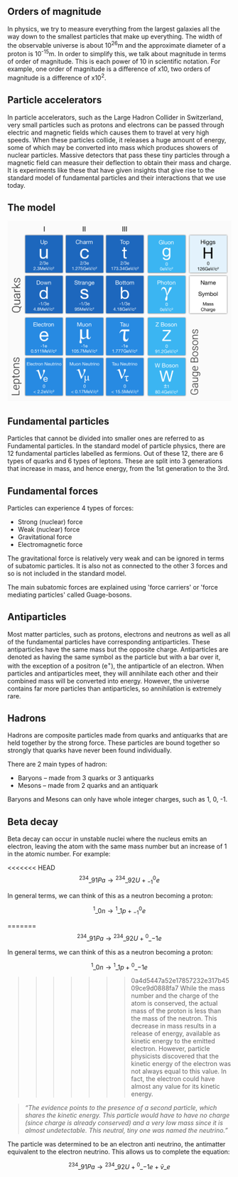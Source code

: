## Orders of magnitude

In physics, we try to measure everything from the largest galaxies all the way down to the smallest particles that make up everything. The width of the observable universe is about 10<sup>26</sup>m and the approximate diameter of a proton is 10<sup>-15</sup>m. In order to simplify this, we talk about magnitude in terms of order of magnitude. This is each power of 10 in scientific notation. For example, one order of magnitude is a difference of x10, two orders of magnitude is a difference of x10<sup>2</sup>.

## Particle accelerators

In particle accelerators, such as the Large Hadron Collider in Switzerland, very small particles such as protons and electrons can be passed through electric and magnetic fields which causes them to travel at very high speeds. When these particles collide, it releases a huge amount of energy, some of which may be converted into mass which produces showers of nuclear particles. Massive detectors that pass these tiny particles through a magnetic field can measure their deflection to obtain their mass and charge. It is experiments like these that have given insights that give rise to the standard model of fundamental particles and their interactions that we use today.

## The model

![The standard model](standard_model.png)

## Fundamental particles

Particles that cannot be divided into smaller ones are referred to as Fundamental particles. In the standard model of particle physics, there are 12 fundamental particles labelled as fermions. Out of these 12, there are 6 types of quarks and 6 types of leptons. These are split into 3 generations that increase in mass, and hence energy, from the 1st generation to the 3rd.

## Fundamental forces

Particles can experience 4 types of forces:

- Strong (nuclear) force
- Weak (nuclear) force
- Gravitational force
- Electromagnetic force

The gravitational force is relatively very weak and can be ignored in terms of subatomic particles. It is also not as connected to the other 3 forces and so is not included in the standard model.

The main subatomic forces are explained using 'force carriers' or 'force mediating particles' called Guage-bosons.

## Antiparticles

Most matter particles, such as protons, electrons and neutrons as well as all of the fundamental particles have corresponding antiparticles. These antiparticles have the same mass but the opposite charge. Antiparticles are denoted as having the same symbol as the particle but with a bar over it, with the exception of a positron (e<sup>+</sup>), the antiparticle of an electron. When particles and antiparticles meet, they will annihilate each other and their combined mass will be converted into energy. However, the universe contains far more particles than antiparticles, so annihilation is extremely rare.

## Hadrons

Hadrons are composite particles made from quarks and antiquarks that are held together by the strong force. These particles are bound together so strongly that quarks have never been found individually.

There are 2 main types of hadron:

- Baryons – made from 3 quarks or 3 antiquarks
- Mesons – made from 2 quarks and an antiquark

Baryons and Mesons can only have whole integer charges, such as 1, 0, -1.

## Beta decay

Beta decay can occur in unstable nuclei where the nucleus emits an electron, leaving the atom with the same mass number but an increase of 1 in the atomic number. For example:

<<<<<<< HEAD
$${}^{234}\_{91}Pa \rightarrow {}^{234}\_{92}U + {}^{0}_{-1}e$$

In general terms, we can think of this as a neutron becoming a proton:

$${}^{1}\_{0}n \rightarrow {}^{1}\_{1}p + {}^{0}_{-1}e$$

=======
$${}^{234}\_{91}Pa \rightarrow {}^{234}\_{92}U + {}^{0}\_{-1}e$$
 
In general terms, we can think of this as a neutron becoming a proton:

$${}^{1}\_{0}n \rightarrow {}^{1}\_{1}p + {}^{0}\_{-1}e$$
 
>>>>>>> 0a4d5447a52e17857232e317b4509ce9d0888fa7
While the mass number and the charge of the atom is conserved, the actual mass of the proton is less than the mass of the neutron. This decrease in mass results in a release of energy, available as kinetic energy to the emitted electron. However, particle physicists discovered that the kinetic energy of the electron was not always equal to this value. In fact, the electron could have almost any value for its kinetic energy.

> _“The evidence points to the presence of a second particle, which shares the kinetic energy. This particle would have to have no charge (since charge is already conserved) and a very low mass since it is almost undetectable. This neutral, tiny one was named the neutrino.”_

The particle was determined to be an electron anti neutrino, the antimatter equivalent to the electron neutrino. This allows us to complete the equation:

$${}^{234}\_{91}Pa \rightarrow {}^{234}\_{92}U + {}^{0}\_{-1}e + \bar{v}\_{e}$$
